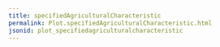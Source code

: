 ```yaml
---
title: specifiedAgriculturalCharacteristic
permalink: Plot.specifiedAgriculturalCharacteristic.html
jsonid: plot_specifiedagriculturalcharacteristic
---
```

